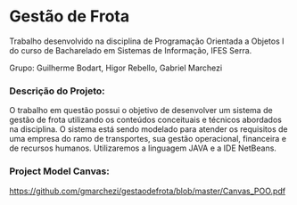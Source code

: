 # Gestão de Frota
Trabalho desenvolvido na disciplina de Programação Orientada a Objetos I do curso de Bacharelado em Sistemas de Informação, IFES Serra.<br>

Grupo: Guilherme Bodart, Higor Rebello, Gabriel Marchezi<br>

### Descrição do Projeto:

O trabalho em questão possui o objetivo de desenvolver um sistema de gestão de frota utilizando os conteúdos conceituais e técnicos abordados na disciplina. O sistema está sendo modelado para atender os requisitos de uma empresa do ramo de transportes, sua gestão operacional, financeira e de recursos humanos. Utilizaremos a linguagem JAVA e a IDE NetBeans.<br>


### Project Model Canvas:

https://github.com/gmarchezi/gestaodefrota/blob/master/Canvas_POO.pdf
